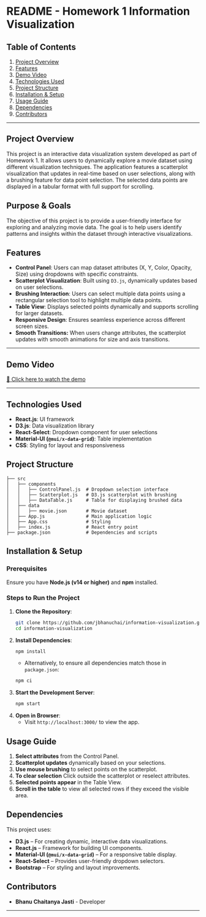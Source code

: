 # **README - Homework 1 Information Visualization**

## **Table of Contents**
1. [Project Overview](#project-overview)
2. [Features](#features)
3. [Demo Video](#demo-video)
4. [Technologies Used](#technologies-used)
5. [Project Structure](#project-structure)
6. [Installation & Setup](#installation--setup)
7. [Usage Guide](#usage-guide)
8. [Dependencies](#dependencies)
9. [Contributors](#contributors)

---

## **Project Overview**
This project is an interactive data visualization system developed as part of Homework 1. It allows users to dynamically explore a movie dataset using different visualization techniques. The application features a scatterplot visualization that updates in real-time based on user selections, along with a brushing feature for data point selection. The selected data points are displayed in a tabular format with full support for scrolling.

## **Purpose & Goals**
The objective of this project is to provide a user-friendly interface for exploring and analyzing movie data. The goal is to help users identify patterns and insights within the dataset through interactive visualizations.

## **Features**
- **Control Panel**: Users can map dataset attributes (X, Y, Color, Opacity, Size) using dropdowns with specific constraints.
- **Scatterplot Visualization**: Built using `D3.js`, dynamically updates based on user selections.
- **Brushing Interaction**: Users can select multiple data points using a rectangular selection tool to highlight multiple data points.
- **Table View**: Displays selected points dynamically and supports scrolling for larger datasets.
- **Responsive Design**: Ensures seamless experience across different screen sizes.
- **Smooth Transitions:** When users change attributes, the scatterplot updates with smooth animations for size and axis transitions.

---

## **Demo Video**
[🎥 Click here to watch the demo](https://drive.google.com/file/d/1wP96gk5dk55B2sBrRkuPMpkiqA_bMyK0/view?usp=sharing)

---

## **Technologies Used**
- **React.js**: UI framework
- **D3.js**: Data visualization library
- **React-Select**: Dropdown component for user selections
- **Material-UI (`@mui/x-data-grid`)**: Table implementation
- **CSS**: Styling for layout and responsiveness

## **Project Structure**
```
├── src
│   ├── components
│   │   ├── ControlPanel.js  # Dropdown selection interface
│   │   ├── Scatterplot.js   # D3.js scatterplot with brushing
│   │   ├── DataTable.js     # Table for displaying brushed data
│   ├── data
│   │   ├── movie.json       # Movie dataset
│   ├── App.js               # Main application logic
│   ├── App.css              # Styling
│   ├── index.js             # React entry point
├── package.json             # Dependencies and scripts
```


## **Installation & Setup**
### **Prerequisites**
Ensure you have **Node.js (v14 or higher)** and **npm** installed.

### **Steps to Run the Project**
1. **Clone the Repository**:
   ```sh
   git clone https://github.com/jbhanuchai/information-visualization.git
   cd information-visualization
   ```
2. **Install Dependencies**:
   ```sh
   npm install
   ```
   - Alternatively, to ensure all dependencies match those in `package.json`:
   ```sh
   npm ci
   ```
3. **Start the Development Server**:
   ```sh
   npm start
   ```
4. **Open in Browser**:
   - Visit `http://localhost:3000/` to view the app.

## **Usage Guide**
1. **Select attributes** from the Control Panel.
2. **Scatterplot updates** dynamically based on your selections.
3. **Use mouse brushing** to select points on the scatterplot.
4. **To clear selection** Click outside the scatterplot or reselect attributes.
5. **Selected points appear** in the Table View.
6. **Scroll in the table** to view all selected rows if they exceed the visible area.


## Dependencies
This project uses:
- **D3.js** – For creating dynamic, interactive data visualizations.
- **React.js** – Framework for building UI components.
- **Material-UI (`@mui/x-data-grid`)** – For a responsive table display.
- **React-Select** – Provides user-friendly dropdown selectors.
- **Bootstrap** – For styling and layout improvements.

## **Contributors**
- **Bhanu Chaitanya Jasti** - Developer
---